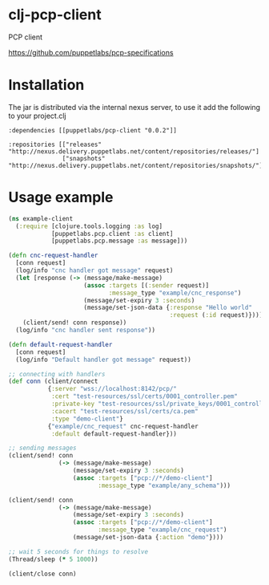 # clj-pcp-client

PCP client

https://github.com/puppetlabs/pcp-specifications


# Installation

The jar is distributed via the internal nexus server, to use it add
the following to your project.clj

    :dependencies [[puppetlabs/pcp-client "0.0.2"]]

    :repositories [["releases" "http://nexus.delivery.puppetlabs.net/content/repositories/releases/"]
                   ["snapshots" "http://nexus.delivery.puppetlabs.net/content/repositories/snapshots/"]]

# Usage example

```clojure
(ns example-client
  (:require [clojure.tools.logging :as log]
            [puppetlabs.pcp.client :as client]
            [puppetlabs.pcp.message :as message]))

(defn cnc-request-handler
  [conn request]
  (log/info "cnc handler got message" request)
  (let [response (-> (message/make-message)
                     (assoc :targets [(:sender request)]
                            :message_type "example/cnc_response")
                     (message/set-expiry 3 :seconds)
                     (message/set-json-data {:response "Hello world"
                                             :request (:id request)}))]
    (client/send! conn response))
  (log/info "cnc handler sent response"))

(defn default-request-handler
  [conn request]
  (log/info "Default handler got message" request))

;; connecting with handlers
(def conn (client/connect
           {:server "wss://localhost:8142/pcp/"
            :cert "test-resources/ssl/certs/0001_controller.pem"
            :private-key "test-resources/ssl/private_keys/0001_controller.pem"
            :cacert "test-resources/ssl/certs/ca.pem"
            :type "demo-client"}
           {"example/cnc_request" cnc-request-handler
            :default default-request-handler}))

;; sending messages
(client/send! conn
              (-> (message/make-message)
                  (message/set-expiry 3 :seconds)
                  (assoc :targets ["pcp://*/demo-client"]
                         :message_type "example/any_schema")))

(client/send! conn
              (-> (message/make-message)
                  (message/set-expiry 3 :seconds)
                  (assoc :targets ["pcp://*/demo-client"]
                         :message_type "example/cnc_request")
                  (message/set-json-data {:action "demo"})))

;; wait 5 seconds for things to resolve
(Thread/sleep (* 5 1000))

(client/close conn)
```
